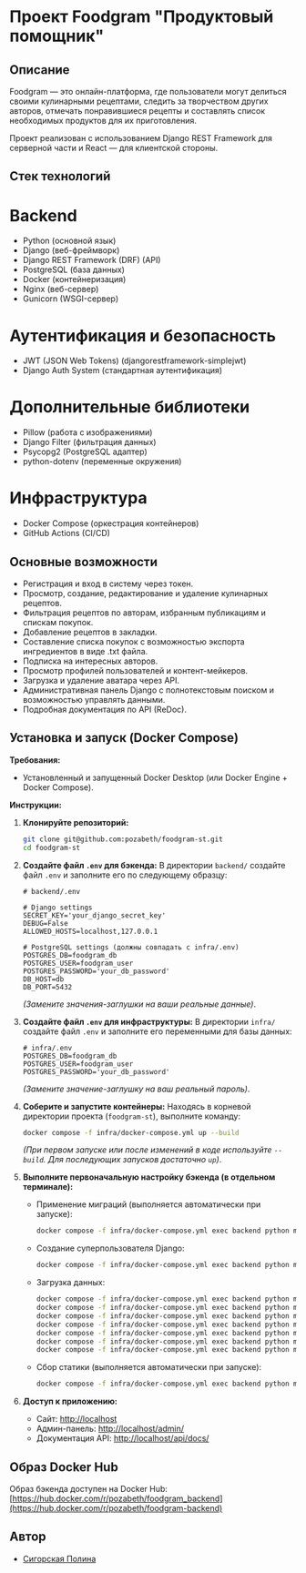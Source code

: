 # Проект Foodgram "Продуктовый помощник"

## Описание

Foodgram — это онлайн-платформа, где пользователи могут делиться своими кулинарными рецептами, следить за творчеством других авторов, отмечать понравившиеся рецепты и составлять список необходимых продуктов для их приготовления.

Проект реализован с использованием Django REST Framework для серверной части и React — для клиентской стороны.

## Стек технологий
# Backend
*   Python (основной язык)
*   Django (веб-фреймворк)
*   Django REST Framework (DRF) (API)
*   PostgreSQL (база данных)
*   Docker (контейнеризация)
*   Nginx (веб-сервер)
*   Gunicorn (WSGI-сервер)
# Аутентификация и безопасность
*   JWT (JSON Web Tokens) (djangorestframework-simplejwt)
*   Django Auth System (стандартная аутентификация)
# Дополнительные библиотеки
*   Pillow (работа с изображениями)
*   Django Filter (фильтрация данных)
*   Psycopg2 (PostgreSQL адаптер)
*   python-dotenv (переменные окружения)
# Инфраструктура
*   Docker Compose (оркестрация контейнеров)
*   GitHub Actions (CI/CD)
## Основные возможности

*   Регистрация и вход в систему через токен.
*   Просмотр, создание, редактирование и удаление кулинарных рецептов.
*   Фильтрация рецептов по авторам, избранным публикациям и спискам покупок.
*   Добавление рецептов в закладки.
*   Составление списка покупок с возможностью экспорта ингредиентов в виде .txt файла.
*   Подписка на интересных авторов.
*   Просмотр профилей пользователей и контент-мейкеров.
*   Загрузка и удаление аватара через API.
*   Административная панель Django с полнотекстовым поиском и возможностью управлять данными.
*   Подробная документация по API (ReDoc).

## Установка и запуск (Docker Compose)

**Требования:**

*   Установленный и запущенный Docker Desktop (или Docker Engine + Docker Compose).

**Инструкции:**

1.  **Клонируйте репозиторий:**
    ```bash
    git clone git@github.com:pozabeth/foodgram-st.git
    cd foodgram-st
    ```

2.  **Создайте файл `.env` для бэкенда:**
    В директории `backend/` создайте файл `.env` и заполните его по следующему образцу:
    ```dotenv
    # backend/.env

    # Django settings
    SECRET_KEY='your_django_secret_key'
    DEBUG=False
    ALLOWED_HOSTS=localhost,127.0.0.1

    # PostgreSQL settings (должны совпадать с infra/.env)
    POSTGRES_DB=foodgram_db
    POSTGRES_USER=foodgram_user
    POSTGRES_PASSWORD='your_db_password'
    DB_HOST=db
    DB_PORT=5432
    ```
    *(Замените значения-заглушки на ваши реальные данные)*.

3.  **Создайте файл `.env` для инфраструктуры:**
    В директории `infra/` создайте файл `.env` и заполните его переменными для базы данных:
    ```dotenv
    # infra/.env
    POSTGRES_DB=foodgram_db
    POSTGRES_USER=foodgram_user
    POSTGRES_PASSWORD='your_db_password'
    ```
    *(Замените значение-заглушку на ваш реальный пароль)*.

4.  **Соберите и запустите контейнеры:**
    Находясь в корневой директории проекта (`foodgram-st`), выполните команду:
    ```bash
    docker compose -f infra/docker-compose.yml up --build
    ```
    *(При первом запуске или после изменений в коде используйте `--build`. Для последующих запусков достаточно `up`)*.

5.  **Выполните первоначальную настройку бэкенда (в отдельном терминале):**
    *   Применение миграций (выполняется автоматически при запуске):
        ```bash
        docker compose -f infra/docker-compose.yml exec backend python manage.py migrate
        ```
    *   Создание суперпользователя Django:
        ```bash
        docker compose -f infra/docker-compose.yml exec backend python manage.py createsuperuser
        ```
    *   Загрузка данных:
        ```bash
        docker compose -f infra/docker-compose.yml exec backend python manage.py loaddata data/ingredients.json
        docker compose -f infra/docker-compose.yml exec backend python manage.py loaddata data/users.json
        docker compose -f infra/docker-compose.yml exec backend python manage.py loaddata data/recipes.json
        docker compose -f infra/docker-compose.yml exec backend python manage.py loaddata data/recipe_ingredients.json
        docker compose -f infra/docker-compose.yml exec backend python manage.py loaddata data/favorites.json
        docker compose -f infra/docker-compose.yml exec backend python manage.py loaddata data/shopping_cart.json
        docker compose -f infra/docker-compose.yml exec backend python manage.py loaddata data/subscriptions.json
        ```
    *   Сбор статики (выполняется автоматически при запуске):
        ```bash
        docker compose -f infra/docker-compose.yml exec backend python manage.py collectstatic --noinput
        ```

6.  **Доступ к приложению:**
    *   Сайт: [http://localhost](http://localhost)
    *   Админ-панель: [http://localhost/admin/](http://localhost/admin/)
    *   Документация API: [http://localhost/api/docs/](http://localhost/api/docs/)

## Образ Docker Hub

Образ бэкенда доступен на Docker Hub:
[https://hub.docker.com/r/pozabeth/foodgram_backend](https://hub.docker.com/r/pozabeth/foodgram-backend)

## Автор

*   [Сигорская Полина](https://github.com/pozabeth)
